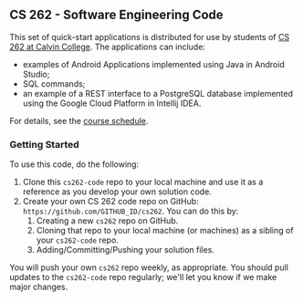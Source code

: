 ## CS 262 - Software Engineering Code

This set of quick-start applications is distributed for use by students
of [CS 262 at Calvin College](https://cs.calvin.edu/courses/cs/262).
The applications can include:

- examples of Android Applications implemented using Java in Android Studio;
- SQL commands;
- an example of a REST interface to a PostgreSQL database implemented
using the Google Cloud Platform in Intellij IDEA.

For details, see the
[course schedule](https://cs.calvin.edu/courses/cs/262/kvlinden/schedule.html).

### Getting Started

To use this code, do the following:
1. Clone this `cs262-code` repo to your local machine and use it as a reference
    as you develop your own solution code.
2. Create your own CS 262 code repo on GitHub:
```https://github.com/GITHUB_ID/cs262```. You can do this by:
    1. Creating a new `cs262` repo on GitHub.
    2. Cloning that repo to your local machine (or machines) as a sibling of your `cs262-code` repo.
    3. Adding/Committing/Pushing your solution files.

You will push your own `cs262` repo weekly, as appropriate.
You should pull updates to the `cs262-code` repo regularly;
we'll let you know if we make major changes.
